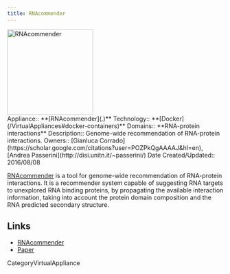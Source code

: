 ```yaml
---
title: RNAcommender
---
```

<div class='center'>
<a href='http://rnacommender.disi.unitn.it/'><img src='/RNAcommenderLogo.png' alt='RNAcommender' height="200" /></a>
</div>



<div class='dictbox'>
 Appliance:: **[RNAcommender](.)**
 Technology:: **[Docker](/VirtualAppliances#docker-containers)**
 Domains:: **RNA-protein interactions** 
 Description:: Genome-wide recommendation of RNA-protein interactions.
 Owners:: [Gianluca Corrado](https://scholar.google.com/citations?user=POZPkQgAAAAJ&hl=en), [Andrea Passerini](http://disi.unitn.it/~passerini/)
 Date Created/Updated:: 2016/08/08 
</div>

[RNAcommender](http://rnacommender.disi.unitn.it/) is a tool for genome-wide recommendation of RNA-protein interactions. It is a recommender system capable of suggesting RNA targets to unexplored RNA binding proteins, by propagating the available interaction information, taking into account the protein domain composition and the RNA predicted secondary structure.

## Links

* [RNAcommender](http://rnacommender.disi.unitn.it/)
* [Paper](http://bioinformatics.oxfordjournals.org/content/early/2016/08/07/bioinformatics.btw517)

CategoryVirtualAppliance
